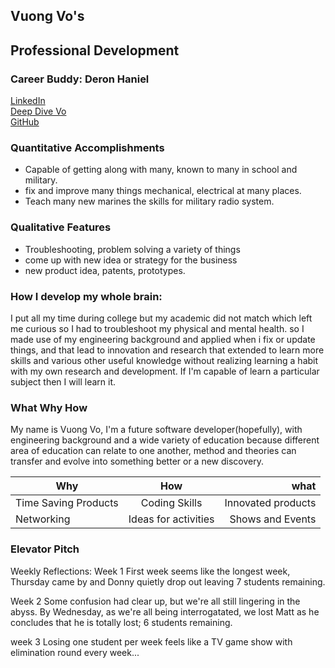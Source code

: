 ## Vuong Vo's 
## Professional Development

### Career Buddy: Deron Haniel

[LinkedIn](https://www.linkedin.com/in/vovo2/)   
[Deep Dive Vo](deepdivevo.com)   
[GitHub](https://vvo2.github.io/)    

### Quantitative Accomplishments

* Capable of getting along with many, known to many in school and military.
* fix and improve many things mechanical, electrical at many places.
* Teach many new marines the skills for military radio system.

### Qualitative Features

* Troubleshooting, problem solving a variety of things
* come up with new idea or strategy for the business
* new product idea, patents, prototypes.

### How I develop my whole brain:
I put all my time during college but my academic did not match which left me curious so I had to troubleshoot my physical and mental health. so I made use of my engineering background and applied when i fix or update things, and that lead to innovation and research that extended to learn more skills and various other useful knowledge without realizing learning a habit with my own research and development. If I'm capable of learn a particular subject then I will learn it.


### What Why How
My name is Vuong Vo, I'm a future software developer(hopefully), with engineering background and a wide variety of education because different area of education can relate to one another, method and theories can transfer and evolve into something better or a new discovery.

| Why       | How       | what     |
| --------- |:---------:| --------:|
| Time Saving Products | Coding Skills | Innovated products |
| Networking | Ideas for activities | Shows and Events |

### Elevator Pitch


Weekly Reflections:
Week 1
First week seems like the longest week, Thursday came by and Donny quietly drop out leaving 7 students remaining.

Week 2
Some confusion had clear up, but we're all still lingering in the abyss. By Wednesday, as we're all being interrogatated, we lost Matt as he concludes that he is totally lost; 6 students remaining. 

week 3
Losing one student per week feels like a TV game show with elimination round every week...
